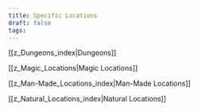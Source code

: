 ```yaml
---
title: Specific Locations
draft: false
tags:
---
```


[[z_Dungeons_index|Dungeons]]

[[z_Magic_Locations|Magic Locations]]

[[z_Man-Made_Locations_index|Man-Made Locations]]

[[z_Natural_Locations_index|Natural Locations]]